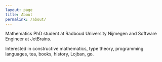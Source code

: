 ```yaml
---
layout: page
title: About
permalink: /about/
---
```


Mathematics PhD student at Radboud University Nijmegen
and Software Engineer at JetBrains.

Interested in constructive mathematics, type theory,
programming languages, tea, books, history, Lojban, go.
